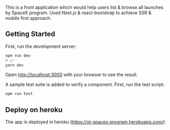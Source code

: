 This is a front application which would help users list & browse all launches by SpaceX program.
Used Next.js & react-bootstrap to achieve SSR & mobile first approach.


## Getting Started

First, run the development server:

```bash
npm run dev
# or
yarn dev
```

Open [http://localhost:3000](http://localhost:3000) with your browser to see the result.

A sample test suite is added to verify a component.
First, run the test script:

```bash
npm run test
```

## Deploy on heroku

The app is deployed in heroku (https://xt-spacex-program.herokuapp.com/)